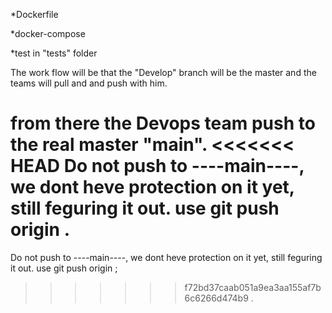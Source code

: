 *Dockerfile

*docker-compose

*test in "tests" folder

The work flow will be that the "Develop" branch will be the master and the teams will pull and and push with him.

from there the Devops team push to the real master "main".
<<<<<<< HEAD
Do not push to ----main----, we dont heve protection on it yet, still feguring it out. use git push origin <your branch name>
.
=======
Do not push to ----main----, we dont heve protection on it yet, still feguring it out. use git push origin <your branch name>;

>>>>>>> f72bd37caab051a9ea3aa155af7b6c6266d474b9
.
